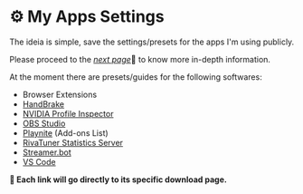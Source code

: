 # ⚙️ My Apps Settings

The ideia is simple, save the settings/presets for the apps I'm using publicly.

Please proceed to the [_next page_](settings/)📄 to know more in-depth information.

At the moment there are presets/guides for the following softwares:

- Browser Extensions
- [HandBrake](https://github.com/HandBrake/HandBrake/releases/latest)
- [NVIDIA Profile Inspector](https://github.com/Orbmu2k/nvidiaProfileInspector/releases/latest)
- [OBS Studio](https://github.com/obsproject/obs-studio/releases/latest)
- [Playnite](https://github.com/JosefNemec/Playnite/releases/latest) (Add-ons List)
- [RivaTuner Statistics Server](https://www.guru3d.com/download/msi-afterburner-beta-download/)
- [Streamer.bot](https://streamer.bot/)
- [VS Code](https://code.visualstudio.com/Download)

**🛑 Each link will go directly to its specific download page.**
